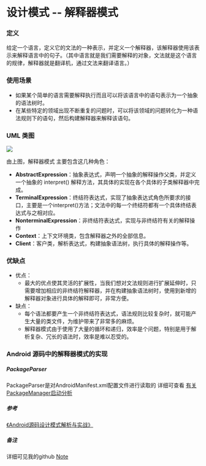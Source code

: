 # 设计模式 -- 解释器模式

### 定义

给定一个语言，定义它的文法的一种表示，并定义一个解释器，该解释器使用该表示来解释语言中的句子。（其中语言就是我们需要解释的对象，文法就是这个语言的规律，解释器就是翻译机，通过文法来翻译语言。）

### 使用场景

- 如果某个简单的语言需要解释执行而且可以将该语言中的语句表示为一个抽象的语法树时。
- 在某些特定的领域出现不断重复的问题时，可以将该领域的问题转化为一种语法规则下的语句，然后构建解释器来解释该语句。

### UML 类图

![](https://github.com/mrlsm/Note/blob/master/designPatterns/images/interperter_uml.jpg)

由上图，解释器模式 主要包含这几种角色：
- **AbstractExpression**：抽象表达式，声明一个抽象的解释操作父类，并定义一个抽象的 interpret() 解释方法，其具体的实现在各个具体的子类解释器中完成。
- **TerminalExpression**：终结符表达式，实现了抽象表达式角色所要求的接口，主要是一个interpret()方法；文法中的每一个终结符都有一个具体终结表达式与之相对应。
- **NonterminalExpression**：非终结符表达式，实现与非终结符有关的解释操作
- **Context**：上下文环境类，包含解释器之外的全部信息。
- **Client**：客户类，解析表达式，构建抽象语法树，执行具体的解释操作等。

### 优缺点
- 优点：
    - 最大的优点使其灵活的扩展性，当我们想对文法规则进行扩展延伸时，只需要增加相应的非终结符解释器，并在构建抽象语法树时，使用到新增的解释器对象进行具体的解释即可，非常方便。
- 缺点：
    - 每个语法都要产生一个非终结符表达式，语法规则比较复杂时，就可能产生大量的类文件，为维护带来了非常多的麻烦。
	- 解释器模式由于使用了大量的循环和递归，效率是个问题，特别是用于解析复杂、冗长的语法时，效率是难以忍受的。

### Android 源码中的解释器模式的实现

##### PackageParser
PackageParser是对AndroidManifest.xml配置文件进行读取的
详细可查看 [有关PackageManager启动分析](http://gityuan.com/2016/11/06/packagemanager/)

##### 参考
[《Android源码设计模式解析与实战》](https://book.douban.com/subject/26644935/)

##### 备注
详细可见我的github [Note](https://github.com/mrlsm/Note)
